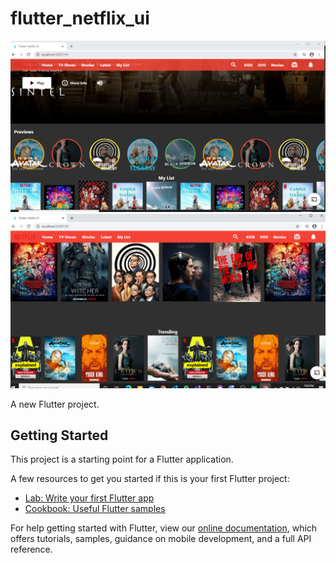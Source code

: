 # flutter_netflix_ui

![](https://github.com/austinevick/netflix-clone/blob/master/screenshot/netflix%20web.PNG)
![](https://github.com/austinevick/netflix-clone/blob/master/screenshot/netflix%20web2.PNG)

A new Flutter project.

## Getting Started

This project is a starting point for a Flutter application.

A few resources to get you started if this is your first Flutter project:

- [Lab: Write your first Flutter app](https://flutter.dev/docs/get-started/codelab)
- [Cookbook: Useful Flutter samples](https://flutter.dev/docs/cookbook)

For help getting started with Flutter, view our
[online documentation](https://flutter.dev/docs), which offers tutorials,
samples, guidance on mobile development, and a full API reference.
